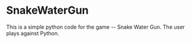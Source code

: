 # SnakeWaterGun
This is a simple python code for the game -- Snake Water Gun.
The user plays against Python.

